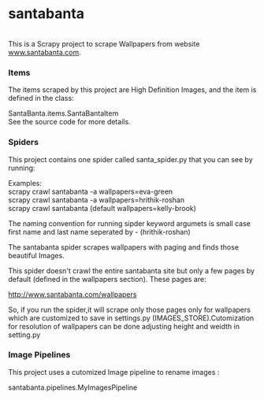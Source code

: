 
**<h1>santabanta</h1>**    
This is a Scrapy project to scrape Wallpapers from website www.santabanta.com.  

**<h3>Items</h3>**    

The items scraped by this project are High Definition Images, and the item is defined in the class:  

SantaBanta.items.SantaBantaItem  
See the source code for more details.      

**<h3>Spiders</h3>**    

This project contains one spider called santa_spider.py that you can see by running:   

Examples:   
scrapy crawl santabanta -a wallpapers=eva-green   
scrapy crawl santabanta -a wallpapers=hrithik-roshan   
scrapy crawl santabanta (default wallpapers=kelly-brook)   

The naming convention for running sipder keyword argumets is small case first name and last name seperated by - (hrithik-roshan)    

The santabanta spider scrapes wallpapers with paging and finds those beautiful Images.     

This spider doesn't crawl the entire santabanta site but only a few pages by default (defined in the wallpapers section).   These pages are:    

http://www.santabanta.com/wallpapers    

So, if you run the spider,it will scrape only those pages only for wallpapers which are customized to save in settings.py (IMAGES_STORE).Cutomization for resolution of wallpapers can be done adjusting height and weidth in setting.py   

**<h3>Image Pipelines</h3>**      

This project uses a cutomized Image pipeline to rename images :    

santabanta.pipelines.MyImagesPipeline    
